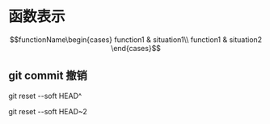 # 函数表示

$$functionName\begin{cases}
function1 & situation1\\
function1 & situation2
\end{cases}$$

## git commit 撤销

git reset --soft HEAD^

git reset --soft HEAD~2
